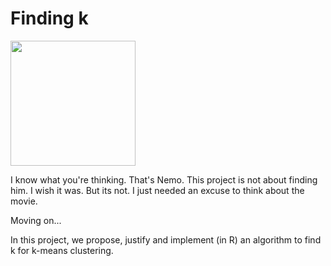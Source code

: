 # Finding k
<img src = "https://github.com/ArjunPoddar/Finding_k_for_k-means_Clustering/blob/master/Images/Nemo.jpeg" width="200" height="200" />

I know what you're thinking. That's Nemo. This project is not about finding him. I wish it was. But its not. I just needed an excuse to think about the movie.

Moving on...

In this project, we propose, justify and implement (in R) an algorithm to find k for k-means clustering.